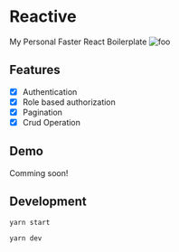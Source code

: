 # Reactive

My Personal Faster React Boilerplate
![foo](https://user-images.githubusercontent.com/26605247/70745742-63455780-1d1c-11ea-9bd8-6aeeca8a9439.gif)

## Features

- [x] Authentication
- [x] Role based authorization
- [x] Pagination
- [x] Crud Operation

## Demo

Comming soon!

## Development

```
yarn start
```

```
yarn dev
```
